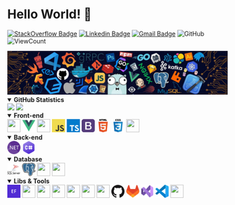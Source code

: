 # Hello World! 👋

[![StackOverflow Badge](https://img.shields.io/badge/zhamppx97-orange?logo=StackOverflow&logoColor=white&link=https://stackoverflow.com/users/8897723/zhamppx97)](https://stackoverflow.com/users/8897723/zhamppx97)
[![Linkedin Badge](https://img.shields.io/badge/Woraphon%20Kh-blue?logo=Linkedin&logoColor=white&link=https://www.linkedin.com/in/woraphon-kh/)](https://www.linkedin.com/in/woraphon-kh/)
[![Gmail Badge](https://img.shields.io/badge/zhamppx.wrp@gmail.com-c14438?logo=Gmail&logoColor=white&link=mailto:zhamppx.wrp@gmail.com)](mailto:zhamppx.wrp@gmail.com)
<img src="https://img.shields.io/github/followers/zhamppx97.svg?label=GitHub&style=social" alt="GitHub"></a>![ViewCount](https://views.whatilearened.today/views/github/zhamppx97/zhamppx97.svg)

<img src="https://github.com/zhamppx97/zhamppx97/blob/master/programming.jpg" />

<details open>
  <summary><b>GitHub Statistics</b></summary>
  <div>
    <img height="135px" src="https://github-readme-stats.vercel.app/api?username=zhamppx97&theme=catppuccin_latte&show_icons=true" />
    <img height="135px" src="https://github-readme-stats.vercel.app/api/top-langs/?username=zhamppx97&theme=catppuccin_latte&show_icons=true&layout=compact" />
  </div>
</details>

<details open>
  <summary><b>Front-end</b></summary>
  <div>
    <code><img src="https://avatars.githubusercontent.com/u/139426?s=200&v=4" width="30" height="30"></code> 
    <code><img src="https://raw.githubusercontent.com/github/explore/93d8a67084f94b2a444e510199a6e7622e5b09a3/topics/vue/vue.png" width="30" height="30"></code> 
    <code><img src="https://avatars.githubusercontent.com/u/3494069?s=200&v=4" width="30" height="30"></code> 
    <code><img src="https://raw.githubusercontent.com/github/explore/80688e429a7d4ef2fca1e82350fe8e3517d3494d/topics/javascript/javascript.png" width="30" height="30"></code> 
    <code><img src="https://raw.githubusercontent.com/github/explore/80688e429a7d4ef2fca1e82350fe8e3517d3494d/topics/typescript/typescript.png" width="30" height="30"></code> 
    <code><img src="https://raw.githubusercontent.com/github/explore/80688e429a7d4ef2fca1e82350fe8e3517d3494d/topics/bootstrap/bootstrap.png" width="30" height="30"></code> 
    <code><img src="https://raw.githubusercontent.com/github/explore/80688e429a7d4ef2fca1e82350fe8e3517d3494d/topics/html/html.png" width="30" height="30"></code> 
    <code><img src="https://raw.githubusercontent.com/github/explore/80688e429a7d4ef2fca1e82350fe8e3517d3494d/topics/css/css.png" width="30" height="30"></code> 
    <code><img src="https://avatars.githubusercontent.com/u/317889?s=200&v=4" width="30" height="30"></code> 
  </div>
</details>

<details open>
  <summary><b>Back-end</b></summary>
  <div>
    <code><img src="https://raw.githubusercontent.com/github/explore/a92591a79a4ce31660058d7ccc66c79266931f61/topics/dotnet/dotnet.png" width="30" height="30"></code> 
    <code><img src="https://raw.githubusercontent.com/github/explore/31ea1181d4a76262931a39ca68e0203774a69b60/topics/csharp/csharp.png" width="30" height="30"></code> 
  </div>
</details>

<details open>
  <summary><b>Database</b></summary>
  <div>
    <code><img src="https://raw.githubusercontent.com/github/explore/96943574ba0c0340ba6ea1e6f768e9abe43e34e1/topics/sql-server/sql-server.png" width="30" height="30"></code> 
    <code><img src="https://raw.githubusercontent.com/github/explore/80688e429a7d4ef2fca1e82350fe8e3517d3494d/topics/postgresql/postgresql.png" width="30" height="30"></code> 
    <code><img src="https://avatars.githubusercontent.com/u/4430336?s=200&v=4" width="30" height="30"></code> 
    <code><img src="https://avatars.githubusercontent.com/u/2452804?s=200&v=4" width="30" height="30"></code> 
  </div>
</details>

<details open>
  <summary><b>Libs & Tools</b></summary>
  <div>
    <code><img src="https://raw.githubusercontent.com/dotnet/efcore/main/logo/ef-logo.png" width="30" height="30"></code> 
    <code><img src="https://avatars.githubusercontent.com/u/83077457?s=200&v=4" width="30" height="30"></code> 
    <code><img src="https://avatars.githubusercontent.com/u/7658037?s=200&v=4" width="30" height="30"></code> 
    <code><img src="https://jwt.io/img/pic_logo.svg" width="30" height="30"></code> 
    <code><img src="https://avatars.githubusercontent.com/u/2331628?s=200&v=4" width="30" height="30"></code> 
    <code><img src="https://avatars.githubusercontent.com/u/5691010?s=200&v=4" width="30" height="30"></code> 
    <code><img src="https://avatars.githubusercontent.com/u/18133?s=200&v=4" width="30" height="30"></code> 
    <code><img src="https://raw.githubusercontent.com/github/explore/78df643247d429f6cc873026c0622819ad797942/topics/github/github.png" width="30" height="30"></code> 
    <code><img src="https://raw.githubusercontent.com/github/explore/3f5c1e7d83bce81b0872ac88d46532515bdc88ef/topics/gitlab/gitlab.png" width="30" height="30"></code> 
    <code><img src="https://raw.githubusercontent.com/github/explore/86c1bd6b4584404882313005cbd1c213cacb16d8/topics/visual-studio/visual-studio.png" width="30" height="30"></code> 
    <code><img src="https://raw.githubusercontent.com/github/explore/bbd48b997e8d0bef63f676eca4da5e1f76487b56/topics/visual-studio-code/visual-studio-code.png" width="30" height="30"></code> 
    <code><img src="https://avatars.githubusercontent.com/u/10251060?s=200&v=4" width="30" height="30"></code>
  </div>
</details>


<!--<a href="https://www.buymeacoffee.com/zhamppx97" target="_blank"><img src="https://www.buymeacoffee.com/assets/img/custom_images/yellow_img.png" alt="Buy Me A Coffee" style="height: 41px !important;width: 174px !important;box-shadow: 0px 3px 2px 0px rgba(190, 190, 190, 0.5) !important;-webkit-box-shadow: 0px 3px 2px 0px rgba(190, 190, 190, 0.5) !important;" ></a>-->
